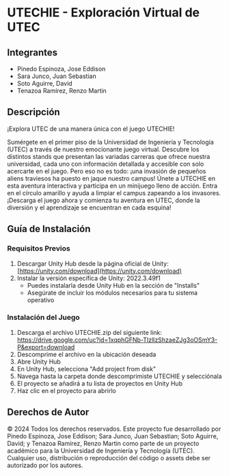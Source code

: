 # UTECHIE - Exploración Virtual de UTEC

## Integrantes
- Pinedo Espinoza, Jose Eddison
- Sara Junco, Juan Sebastian
- Soto Aguirre, David
- Tenazoa Ramírez, Renzo Martin

## Descripción

¡Explora UTEC de una manera única con el juego UTECHIE!

Sumérgete en el primer piso de la Universidad de Ingeniería y Tecnología (UTEC) a través de nuestro emocionante juego virtual. Descubre los distintos stands que presentan las variadas carreras que ofrece nuestra universidad, cada uno con información detallada y accesible con solo acercarte en el juego. Pero eso no es todo: ¡una invasión de pequeños aliens traviesos ha puesto en jaque nuestro campus! Únete a UTECHIE en esta aventura interactiva y participa en un minijuego lleno de acción. Entra en el círculo amarillo y ayuda a limpiar el campus zapeando a los invasores. ¡Descarga el juego ahora y comienza tu aventura en UTEC, donde la diversión y el aprendizaje se encuentran en cada esquina!

## Guía de Instalación

### Requisitos Previos
   1. Descargar Unity Hub desde la página oficial de Unity: [https://unity.com/download](https://unity.com/download)
   2. Instalar la versión específica de Unity: 2022.3.49f1
      - Puedes instalarla desde Unity Hub en la sección de "Installs"
      - Asegúrate de incluir los módulos necesarios para tu sistema operativo

### Instalación del Juego
   1. Descarga el archivo UTECHIE.zip del siguiente link: https://drive.google.com/uc?id=1xqphGFNb-TlzlIzShzaeZJg3oOSmY3-P&export=download
   2. Descomprime el archivo en la ubicación deseada
   3. Abre Unity Hub
   4. En Unity Hub, selecciona "Add project from disk"
   5. Navega hasta la carpeta donde descomprimiste UTECHIE y selecciónala
   6. El proyecto se añadirá a tu lista de proyectos en Unity Hub
   7. Haz clic en el proyecto para abrirlo

## Derechos de Autor

© 2024 Todos los derechos reservados. Este proyecto fue desarrollado por Pinedo Espinoza, Jose Eddison; Sara Junco, Juan Sebastian; Soto Aguirre, David; y Tenazoa Ramírez, Renzo Martin como parte de un proyecto académico para la Universidad de Ingeniería y Tecnología (UTEC). Cualquier uso, distribución o reproducción del código o assets debe ser autorizado por los autores.
